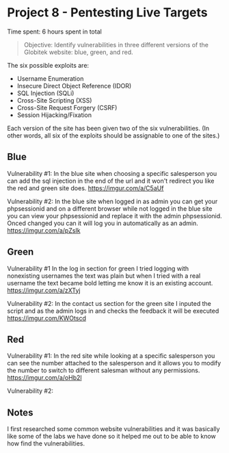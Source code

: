 # Project 8 - Pentesting Live Targets

Time spent: 6 hours spent in total

> Objective: Identify vulnerabilities in three different versions of the Globitek website: blue, green, and red.

The six possible exploits are:
* Username Enumeration
* Insecure Direct Object Reference (IDOR)
* SQL Injection (SQLi)
* Cross-Site Scripting (XSS)
* Cross-Site Request Forgery (CSRF)
* Session Hijacking/Fixation

Each version of the site has been given two of the six vulnerabilities. (In other words, all six of the exploits should be assignable to one of the sites.)

## Blue

Vulnerability #1: In the blue site when choosing a specific salesperson you can add the sql injection in the end of the url and it won't redirect you like the red and green site does.
https://imgur.com/a/C5aUf

Vulnerability #2: In the blue site when logged in as admin you can get your phpsessionid and on a different browser while not logged in the blue site you can view your phpsessionid and replace it with the admin phpsessionid. Onced changed you can it will log you in automatically as an admin.
https://imgur.com/a/pZsIk

## Green

Vulnerability #1 In the log in section for green I tried logging with nonexisting usernames the text was plain but when I tried with a real username the text became bold letting me know it is an existing account.
https://imgur.com/a/zXTyj

Vulnerability #2: In the contact us section for the green site I inputed the script and as the admin logs in and checks the feedback it will be executed
https://imgur.com/KWOtscd

## Red

Vulnerability #1: In the red site while looking at a specific salesperson you can see the number attached to the salesperson and it allows you to modify the number to switch to different salesman without any permissions.
https://imgur.com/a/oHb2l

Vulnerability #2: 



## Notes

I first researched some common website vulnerabilities and it was basically like some of the labs we have done so it helped me out to be able to know how find the vulnerabilities.
